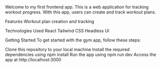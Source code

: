 Welcome to my first frontend app. This is a web application for tracking workout progress. With this app, users can create and track workout plans.

Features
Workout plan creation and tracking

Technologies Used
React
Tailwind CSS
Headless UI

Getting Started
To get started with the gym app, follow these steps:

Clone this repository to your local machine
Install the required dependencies using npm install
Run the app using npm run dev
Access the app at http://localhost:3000
